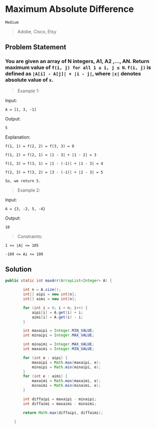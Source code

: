 # Maximum Absolute Difference

`Medium`

> Adobe, Cisco, Etsy

## Problem Statement

### You are given an array of N integers, A1, A2 ,..., AN. Return maximum value of `f(i, j) for all 1 ≤ i, j ≤ N`. `f(i, j)` is defined as `|A[i] - A[j]| + |i - j|`, where `|x|` denotes absolute value of `x`.

> Example 1:

Input:

`A = [1, 3, -1]`

Output:

`5`

Explanation:

```
f(1, 1) = f(2, 2) = f(3, 3) = 0

f(1, 2) = f(2, 1) = |1 - 3| + |1 - 2| = 3

f(1, 3) = f(3, 1) = |1 - (-1)| + |1 - 3| = 4

f(2, 3) = f(3, 2) = |3 - (-1)| + |2 - 3| = 5

So, we return 5.
```

> Example 2:

Input:

`A = {3, -2, 5, -4}`

Output:

`10`

> Constraints:

```
1 <= |A| <= 105

-109 <= Ai <= 109
```

## Solution

```Java
public static int maxArr(ArrayList<Integer> A) {

        int n = A.size();
        int[] aipi = new int[n];
        int[] aimi = new int[n];

        for (int i = 0; i < n; i++) {
            aipi[i] = A.get(i) + i;
            aimi[i] = A.get(i) - i;
        }

        int maxaipi = Integer.MIN_VALUE;
        int minaipi = Integer.MAX_VALUE;

        int minaimi = Integer.MAX_VALUE;
        int maxaimi = Integer.MIN_VALUE;

        for (int e : aipi) {
            maxaipi = Math.max(maxaipi, e);
            minaipi = Math.min(minaipi, e);
        }
        for (int e : aimi) {
            maxaimi = Math.max(maxaimi, e);
            minaimi = Math.min(minaimi, e);
        }

        int diffaipi = maxaipi - minaipi;
        int diffaimi = maxaimi - minaimi;

        return Math.max(diffaipi, diffaimi);

    }
```
